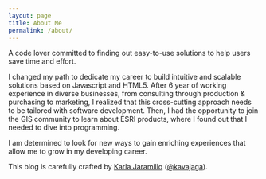 ```yaml
---
layout: page
title: About Me
permalink: /about/
---
```


A code lover committed to finding out easy-to-use solutions to help users save time and effort.

I changed my path to dedicate my career to build intuitive and scalable solutions based on Javascript and HTML5. After 6 year of working experience in diverse businesses, from consulting through production & purchasing to marketing, I realized that this cross-cutting approach needs to be tailored with software development. Then, I had the opportunity to join the GIS community to learn about ESRI products, where I found out that I needed to dive into programming. 

I am determined to look for new ways to gain enriching experiences that allow me to grow in my developing career. 

This blog is carefully crafted by [Karla Jaramillo](https://es.linkedin.com/in/karlavjaramillo)
([@kavajaga](https://twitter.com/kavajaga)).

